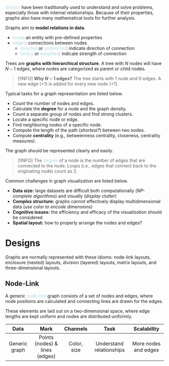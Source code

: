 <span style = "color:lightblue">Graphs</span> have been traditionally used to understand and solve problems, especially those with internal relationships. Because of their properties, graphs also have many mathematical tools for further analysis.

Graphs aim to **model relations in data**.
- <span style = "color:lightblue">node</span>: an entity with pre-defined properties
- <span style = "color:lightblue">edges</span>: connections between nodes
	- <span style = "color:lightblue">directed</span> or <span style = "color:lightblue">undirected</span>: indicate direction of connection 
	- <span style = "color:lightblue">binary</span> or <span style = "color:lightblue">weighted</span>: indicate strength of connection

Trees are **graphs with hierarchical structure**. A tree with $N$ nodes will have $N-1$ edges, where nodes are categorized as parent or child nodes.

> [!INFO]
> **Why $N-1$ edges?** The tree starts with $1$ node and $0$ edges. A new edge ($+1$) is added for every new node ($+1$).

Typical tasks for a graph representation are listed below.
- Count the number of nodes and edges.
- Calculate the **degree** for a node and the graph density.
- Count a separate group of nodes and find strong clusters.
- Locate a specific node or edge.
- Find neighboring nodes of a specific node.
- Compute the length of the path (*shortest?*) between two nodes.
- Compute **centrality** (e.g., betweenness centrality, closeness, centrality measures).

The graph should be represented clearly and easily.

> [!INFO]
> The <span style = "color:lightblue">degree</span> of a node is the number of edges that are connected to the node. Loops (i.e., edges that connect back to the originating node) count as $2$.

Common challenges in graph visualization are listed below.
- **Data size:** large datasets are difficult both computationally (*NP-complete algorithms*) and visually (*display clutter*)
- **Complex structure:** graphs cannot effectively display multidimensional data (*use color to encode dimensions*)
- **Cognitive issues:** the efficiency and efficacy of the visualization should be considered
- **Spatial layout:** how to properly arrange the nodes and edges?

# Designs
Graphs are normally represented with these idioms: node-link layouts, enclosure (nested) layouts, division (layered) layouts, matrix layouts, and three-dimensional layouts.

## Node-Link
A generic <span style = "color:lightblue">node-link</span> graph consists of a set of nodes and edges, where node positions are calculated and connecting lines are drawn for the edges.

These elements are laid out on a two-dimensional space, where edge lengths are kept uniform and nodes are distributed uniformly.

|                           **Data**                            | **Mark** |           **Channels**           |             **Task**             | **Scalability** |
|:-------------------------------------------------------------:|:--------:|:--------------------------------:|:--------------------------------:|:---------------:|
| Generic graph |   Points (nodes) & lines (edges)   | Color, size | Understand relationships | More nodes and edges               |

